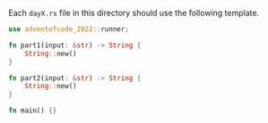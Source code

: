 Each `dayX.rs` file in this directory should use the following template.

```rust
use adventofcode_2022::runner;

fn part1(input: &str) -> String {
    String::new()
}

fn part2(input: &str) -> String {
    String::new()
}

fn main() {}
```